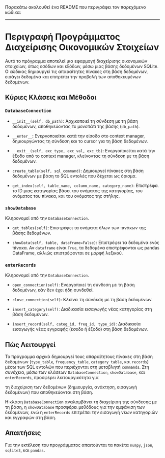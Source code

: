 Παρακάτω ακολουθεί ένα README που περιγράφει τον παρεχόμενο κώδικα:

---

# Περιγραφή Προγράμματος Διαχείρισης Οικονομικών Στοιχείων

Αυτό το πρόγραμμα αποτελεί μια εφαρμογή διαχείρισης οικονομικών στοιχείων, όπως εσόδων και εξόδων, μέσω μιας βάσης δεδομένων SQLite. Ο κώδικας δημιουργεί τις απαραίτητες πίνακες στη βάση δεδομένων, εισάγει δεδομένα και επιτρέπει την προβολή των αποθηκευμένων δεδομένων.

## Κύριες Κλάσεις και Μέθοδοι

### `DatabaseConnection`

- `__init__(self, db_path)`: Αρχικοποιεί τη σύνδεση με τη βάση δεδομένων, αποθηκεύοντας το μονοπάτι της βάσης (`db_path`).

- `__enter__`: Ενεργοποιείται κατά την είσοδο στο context manager, δημιουργώντας τη σύνδεση και το cursor για τη βάση δεδομένων.

- `__exit__(self, exc_type, exc_val, exc_tb)`: Ενεργοποιείται κατά την έξοδο από το context manager, κλείνοντας τη σύνδεση με τη βάση δεδομένων.

- `create_table(self, sql_command)`: Δημιουργεί πίνακες στη βάση δεδομένων με βάση το SQL εντολές που δέχεται ως όρισμα.

- `get_index(self, table_name, column_name, category_name)`: Επιστρέφει το ID μιας κατηγορίας βάσει του ονόματος της κατηγορίας, του ονόματος του πίνακα, και του ονόματος της στήλης.

### `showDatabase`

Κληρονομεί από την `DatabaseConnection`.

- `get_tables(self)`: Επιστρέφει τα ονόματα όλων των πινάκων της βάσης δεδομένων.

- `showData(self, table, dataframe=False)`: Επιστρέφει τα δεδομένα ενός πίνακα. Αν `dataframe` είναι `True`, τα δεδομένα επιστρέφονται ως pandas DataFrame, αλλιώς επιστρέφονται σε μορφή λεξικού.

### `enterRecords`

Κληρονομεί από την `DatabaseConnection`.

- `open_connection(self)`: Ενεργοποιεί τη σύνδεση με τη βάση δεδομένων, εάν δεν έχει ήδη συνδεθεί.

- `close_connection(self)`: Κλείνει τη σύνδεση με τη βάση δεδομένων.

- `insert_category(self)`: Διαδικασία εισαγωγής νέας κατηγορίας στη βάση δεδομένων.

- `insert_record(self, categ_id, freq_id, type_id)`: Διαδικασία εισαγωγής νέας εγγραφής (έσοδο ή έξοδο) στη βάση δεδομένων.

## Πώς Λειτουργεί

Το πρόγραμμα αρχικά δημιουργεί τους απαραίτητους πίνακες στη βάση δεδομένων (`type_table`, `frequency_table`, `category_table`, και `records`) μέσω των SQL εντολών που περιέχονται στη μεταβλητή `commands`. Στη συνέχεια, μέσω των κλάσεων `DatabaseConnection`, `showDatabase`, και `enterRecords`, προσφέρει λειτουργικότητα για

 τη διαχείριση των δεδομένων (δημιουργία, ανάκτηση, εισαγωγή δεδομένων) που αποθηκεύονται στη βάση.

Η κλάση `DatabaseConnection` αναλαμβάνει τη διαχείριση της σύνδεσης με τη βάση, η `showDatabase` προσφέρει μεθόδους για την εμφάνιση των δεδομένων, ενώ η `enterRecords` επιτρέπει την εισαγωγή νέων κατηγοριών και εγγραφών στη βάση.

## Απαιτήσεις

Για την εκτέλεση του προγράμματος απαιτούνται τα πακέτα `numpy`, `json`, `sqlite3`, και `pandas`.
